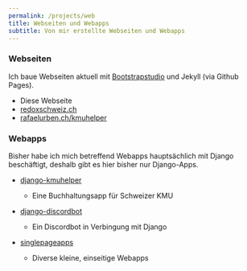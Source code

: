 ```yaml
---
permalink: /projects/web
title: Webseiten und Webapps
subtitle: Von mir erstellte Webseiten und Webapps
---
```


### Webseiten

Ich baue Webseiten aktuell mit [Bootstrapstudio](https://bootstrapstudio.io) und Jekyll (via Github Pages).

- Diese Webseite
- [redoxschweiz.ch](https://redoxschweiz.ch)
- [rafaelurben.ch/kmuhelper](https://rafaelurben.ch/kmuhelper)

### Webapps

Bisher habe ich mich betreffend Webapps hauptsächlich mit Django beschäftigt, deshalb gibt es hier bisher nur Django-Apps.

- [django-kmuhelper](https://rafaelurben.ch/django-kmuhelper)
  - Eine Buchhaltungsapp für Schweizer KMU
- [django-discordbot](https://github.com/rafaelurben/django-discordbot)
  - Ein Discordbot in Verbingung mit Django

- [singlepageapps](https://rafaelurben.ch/singlepageapps)
  - Diverse kleine, einseitige Webapps

